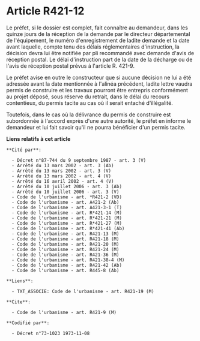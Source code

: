 # Article R421-12

Le préfet, si le dossier est complet, fait connaître au demandeur, dans les quinze jours de la réception de la demande par le
directeur départemental de l'équipement, le numéro d'enregistrement de ladite demande et la date avant laquelle, compte tenu
des délais réglementaires d'instruction, la décision devra lui être notifiée par pli recommandé avec demande d'avis de
réception postal. Le délai d'instruction part de la date de la décharge ou de l'avis de réception postal prévus à l'article
R. 421-9.

Le préfet avise en outre le constructeur que si aucune décision ne lui a été adressée avant la date mentionnée à l'alinéa
précédent, ladite lettre vaudra permis de construire et les travaux pourront être entrepris conformément au projet déposé,
sous réserve du retrait, dans le délai du recours contentieux, du permis tacite au cas où il serait entaché d'illégalité.

Toutefois, dans le cas où la délivrance du permis de construire est subordonnée à l'accord exprès d'une autre autorité, le
préfet en informe le demandeur et lui fait savoir qu'il ne pourra bénéficier d'un permis tacite.

**Liens relatifs à cet article**

	**Cité par**:

	  - Décret n°87-744 du 9 septembre 1987 - art. 3 (V)
	  - Arrêté du 13 mars 2002 - art. 3 (Ab)
	  - Arrêté du 13 mars 2002 - art. 3 (V)
	  - Arrêté du 13 mars 2002 - art. 4 (V)
	  - Arrêté du 16 avril 2002 - art. 4 (V)
	  - Arrêté du 10 juillet 2006 - art. 3 (Ab)
	  - Arrêté du 10 juillet 2006 - art. 3 (V)
	  - Code de l'urbanisme - art. *R421-2 (VD)
	  - Code de l'urbanisme - art. A421-2 (Ab)
	  - Code de l'urbanisme - art. A421-3-1 (T)
	  - Code de l'urbanisme - art. R*421-14 (M)
	  - Code de l'urbanisme - art. R*421-21 (M)
	  - Code de l'urbanisme - art. R*421-27 (M)
	  - Code de l'urbanisme - art. R*421-41 (Ab)
	  - Code de l'urbanisme - art. R421-13 (M)
	  - Code de l'urbanisme - art. R421-18 (M)
	  - Code de l'urbanisme - art. R421-20 (M)
	  - Code de l'urbanisme - art. R421-24 (M)
	  - Code de l'urbanisme - art. R421-36 (M)
	  - Code de l'urbanisme - art. R421-38-4 (M)
	  - Code de l'urbanisme - art. R421-42 (Ab)
	  - Code de l'urbanisme - art. R445-8 (Ab)

	**Liens**:

	  - TXT_ASSOCIE: Code de l'urbanisme - art. R421-19 (M)

	**Cite**:

	  - Code de l'urbanisme - art. R421-9 (M)

	**Codifié par**:

	  - Décret n°73-1023 1973-11-08
